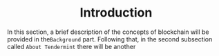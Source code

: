 <div align='center'> 
	<h1>Introduction</h1>
</div>

In this section, a brief description of the concepts of blockchain will be provided in the`Background` part. Following that, in the second subsection called `About Tendermint` there will be another


<!--stackedit_data:
eyJoaXN0b3J5IjpbMTM4NzUyMzA4NCwxMTgwMzI3NjU1LDE3NT
AxNTI4NThdfQ==
-->